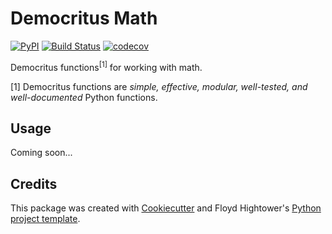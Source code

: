 # Democritus Math

[![PyPI](https://img.shields.io/pypi/v/democritus-math.svg)](https://pypi.python.org/pypi/democritus-math)
[![Build Status](https://travis-ci.com/democritus-project/democritus-math.svg?branch=master)](https://travis-ci.com/democritus-project/democritus-math)
[![codecov](https://codecov.io/gh/democritus-project/democritus-math/branch/master/graph/badge.svg?token=V0WOIXRGMM)](https://codecov.io/gh/democritus-project/democritus-math)

Democritus functions<sup>[1]</sup> for working with math.

[1] Democritus functions are <i>simple, effective, modular, well-tested, and well-documented</i> Python functions.

## Usage

Coming soon...

## Credits

This package was created with [Cookiecutter](https://github.com/audreyr/cookiecutter) and Floyd Hightower's [Python project template](https://github.com/fhightower-templates/python-project-template).
